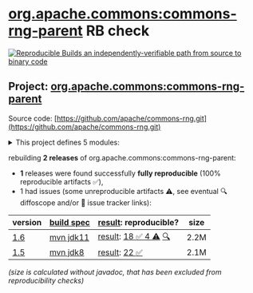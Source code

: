 [org.apache.commons:commons-rng-parent](https://central.sonatype.com/artifact/org.apache.commons/commons-rng-parent/versions) RB check
=======

[![Reproducible Builds](https://reproducible-builds.org/images/logos/rb.svg) an independently-verifiable path from source to binary code](https://reproducible-builds.org/)

## Project: [org.apache.commons:commons-rng-parent](https://central.sonatype.com/artifact/org.apache.commons/commons-rng-parent/versions)

Source code: [https://github.com/apache/commons-rng.git](https://github.com/apache/commons-rng.git)

<details><summary>This project defines 5 modules:</summary>

* [org.apache.commons:commons-rng-client-api](https://central.sonatype.com/artifact/org.apache.commons/commons-rng-client-api/1.6)
* [org.apache.commons:commons-rng-core](https://central.sonatype.com/artifact/org.apache.commons/commons-rng-core/1.6)
* [org.apache.commons:commons-rng-parent](https://central.sonatype.com/artifact/org.apache.commons/commons-rng-parent/1.6)
* [org.apache.commons:commons-rng-sampling](https://central.sonatype.com/artifact/org.apache.commons/commons-rng-sampling/1.6)
* [org.apache.commons:commons-rng-simple](https://central.sonatype.com/artifact/org.apache.commons/commons-rng-simple/1.6)
</details>

rebuilding **2 releases** of org.apache.commons:commons-rng-parent:
- **1** releases were found successfully **fully reproducible** (100% reproducible artifacts :white_check_mark:),
- 1 had issues (some unreproducible artifacts :warning:, see eventual :mag: diffoscope and/or :memo: issue tracker links):

| version | [build spec](/BUILDSPEC.md) | [result](https://reproducible-builds.org/docs/jvm/): reproducible? | size |
| -- | --------- | ------ | -- |
| [1.6](https://central.sonatype.com/artifact/org.apache.commons/commons-rng-parent/1.6/pom) | [mvn jdk11](rng-1.6.buildspec) | [result](commons-rng-parent-1.6.buildinfo): [18 :white_check_mark:  4 :warning:](commons-rng-parent-1.6.buildcompare) [:mag:](commons-rng-parent-1.6.diffoscope) | 2.2M |
| [1.5](https://central.sonatype.com/artifact/org.apache.commons/commons-rng-parent/1.5/pom) | [mvn jdk8](rng-1.5.buildspec) | [result](commons-rng-parent-1.5.buildinfo): [22 :white_check_mark: ](commons-rng-parent-1.5.buildcompare) | 2.1M |

<i>(size is calculated without javadoc, that has been excluded from reproducibility checks)</i>
